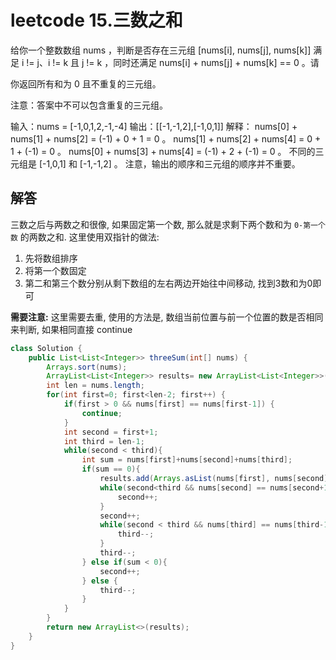 # leetcode 15.三数之和

给你一个整数数组 nums ，判断是否存在三元组 [nums[i], nums[j], nums[k]] 满足 i != j、i != k 且 j != k ，同时还满足 nums[i] + nums[j] + nums[k] == 0 。请

你返回所有和为 0 且不重复的三元组。

注意：答案中不可以包含重复的三元组。

输入：nums = [-1,0,1,2,-1,-4]
输出：[[-1,-1,2],[-1,0,1]]
解释：
nums[0] + nums[1] + nums[2] = (-1) + 0 + 1 = 0 。
nums[1] + nums[2] + nums[4] = 0 + 1 + (-1) = 0 。
nums[0] + nums[3] + nums[4] = (-1) + 2 + (-1) = 0 。
不同的三元组是 [-1,0,1] 和 [-1,-1,2] 。
注意，输出的顺序和三元组的顺序并不重要。

## 解答

三数之后与两数之和很像, 如果固定第一个数, 那么就是求剩下两个数和为 `0-第一个数` 的两数之和. 这里使用双指针的做法: 
1. 先将数组排序
2. 将第一个数固定
3. 第二和第三个数分别从剩下数组的左右两边开始往中间移动, 找到3数和为0即可

**需要注意:** 这里需要去重, 使用的方法是, 数组当前位置与前一个位置的数是否相同来判断, 如果相同直接 continue

```java
class Solution {
    public List<List<Integer>> threeSum(int[] nums) {
        Arrays.sort(nums);
        ArrayList<List<Integer>> results= new ArrayList<List<Integer>>();
        int len = nums.length;
        for(int first=0; first<len-2; first++) {
            if(first > 0 && nums[first] == nums[first-1]) {
                continue;
            }
            int second = first+1;
            int third = len-1;
            while(second < third){
                int sum = nums[first]+nums[second]+nums[third];
                if(sum == 0){
                    results.add(Arrays.asList(nums[first], nums[second], nums[third]));
                    while(second<third && nums[second] == nums[second+1]){
                        second++;
                    }
                    second++;
                    while(second < third && nums[third] == nums[third-1]){
                        third--;
                    }
                    third--;
                } else if(sum < 0){
                    second++;
                } else {
                    third--;
                }
            }
        }
        return new ArrayList<>(results);
    }
}
```


